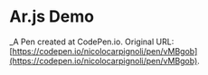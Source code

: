 # Ar.js Demo
 _A Pen created at CodePen.io. Original URL: [https://codepen.io/nicolocarpignoli/pen/vMBgob](https://codepen.io/nicolocarpignoli/pen/vMBgob).

 